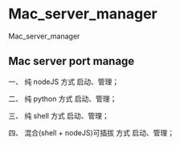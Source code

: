 # Mac_server_manager
Mac_server_manager

## Mac server port manage

一、 纯 nodeJS 方式 启动、管理；


二、 纯 python 方式 启动、管理；


三、 纯 shell 方式 启动、管理；


四、 混合(shell + nodeJS)可插拔 方式 启动、管理；



